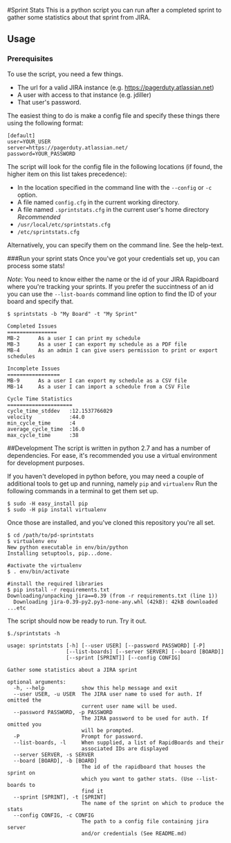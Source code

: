 #Sprint Stats
This is a python script you can run after a completed sprint to gather some statistics about that sprint from JIRA.

## Usage
### Prerequisites
To use the script, you need a few things.
* The url for a valid JIRA instance (e.g. https://pagerduty.atlassian.net)
* A user with access to that instance (e.g. jdiller)
* That user's password.

The easiest thing to do is make a config file and specify these things there using the following format: 

    [default]
    user=YOUR_USER
    server=https://pagerduty.atlassian.net/
    password=YOUR_PASSWORD

The script will look for the config file in the following locations (if found, the higher item on this list takes precedence):
* In the location specified in the command line with the `--config` or `-c` option.
* A file named `config.cfg` in the current working directory.
* A file named `.sprintstats.cfg` in the current user's home directory *Recommended*
* `/usr/local/etc/sprintstats.cfg`
* `/etc/sprintstats.cfg`

Alternatively, you can specify them on the command line. See the help-text.

###Run your sprint stats
Once you've got your credentials set up, you can process some stats!

*Note*: You need to know either the name or the id of your JIRA Rapidboard where you're tracking your sprints. If you prefer the succintness of an id you can use the `--list-boards` command line option to find the ID of your board and specify that.

    $ sprintstats -b "My Board" -t "My Sprint"

    Completed Issues
    ================
    MB-2      As a user I can print my schedule
    MB-3      As a user I can export my schedule as a PDF file
    MB-4      As an admin I can give users permission to print or export schedules

    Incomplete Issues
    =================
    MB-9      As a user I can export my schedule as a CSV file
    MB-14     As a user I can import a schedule from a CSV File

    Cycle Time Statistics
    =====================
    cycle_time_stddev   :12.1537766029
    velocity            :44.0
    min_cycle_time      :4
    average_cycle_time  :16.0
    max_cycle_time      :38


##Development
The script is written in python 2.7 and has a number of dependencies. For ease, it's recommended you use a virtual environment
for development purposes.

If you haven't developed in python before, you may need a couple of additional tools to get up and running, namely `pip` and `virtualenv`
Run the following commands in a terminal to get them set up.

    $ sudo -H easy_install pip
    $ sudo -H pip install virtualenv

Once those are installed, and you've cloned this repository you're all set.

    $ cd /path/to/pd-sprintstats
    $ virtualenv env
    New python executable in env/bin/python
    Installing setuptools, pip...done.

    #activate the virtualenv
    $ . env/bin/activate

    #install the required libraries
    $ pip install -r requirements.txt
    Downloading/unpacking jira==0.39 (from -r requirements.txt (line 1))
      Downloading jira-0.39-py2.py3-none-any.whl (42kB): 42kB downloaded
    ...etc



The script should now be ready to run. Try it out.

    $./sprintstats -h

    usage: sprintstats [-h] [--user USER] [--password PASSWORD] [-P]
                       [--list-boards] [--server SERVER] [--board [BOARD]]
                       [--sprint [SPRINT]] [--config CONFIG]

    Gather some statistics about a JIRA sprint

    optional arguments:
      -h, --help            show this help message and exit
      --user USER, -u USER  The JIRA user name to used for auth. If omitted the
                            current user name will be used.
      --password PASSWORD, -p PASSWORD
                            The JIRA password to be used for auth. If omitted you
                            will be prompted.
      -P                    Prompt for password.
      --list-boards, -l     When supplied, a list of RapidBoards and their
                            associated IDs are displayed
      --server SERVER, -s SERVER
      --board [BOARD], -b [BOARD]
                            The id of the rapidboard that houses the sprint on
                            which you want to gather stats. (Use --list-boards to
                            find it
      --sprint [SPRINT], -t [SPRINT]
                            The name of the sprint on which to produce the stats
      --config CONFIG, -c CONFIG
                            The path to a config file containing jira server
                            and/or credentials (See README.md)



